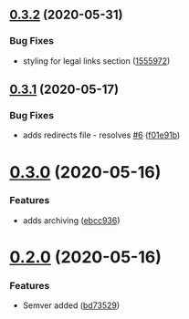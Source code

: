 ## [0.3.2](https://github.com/LucasCarioca/breath/compare/v0.3.1...v0.3.2) (2020-05-31)


### Bug Fixes

* styling for legal links section ([1555972](https://github.com/LucasCarioca/breath/commit/1555972c891859da328c7032abfc2a9a09374616))

## [0.3.1](https://github.com/LucasCarioca/breath/compare/v0.3.0...v0.3.1) (2020-05-17)


### Bug Fixes

* adds redirects file - resolves [#6](https://github.com/LucasCarioca/breath/issues/6) ([f01e91b](https://github.com/LucasCarioca/breath/commit/f01e91b781fdb8b24497578175f109bebbf9a469))

# [0.3.0](https://github.com/LucasCarioca/breath/compare/v0.2.0...v0.3.0) (2020-05-16)


### Features

* adds archiving ([ebcc936](https://github.com/LucasCarioca/breath/commit/ebcc936384738082d37d58a26911d50071d99673))

# [0.2.0](https://github.com/LucasCarioca/breath/compare/v0.1.1...v0.2.0) (2020-05-16)


### Features

* Semver added ([bd73529](https://github.com/LucasCarioca/breath/commit/bd7352957bdae91ad198f9750e9888d3fb643f39))
